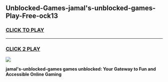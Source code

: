 
## Unblocked-Games-jamal's-unblocked-games-Play-Free-ock13
<h3>
<a href="https://premium76.site?title=jamal's-unblocked-games&ref=10A">CLICK TO PLAY</a></h3>
<hr>

<h3>
<a href="https://premium76.site?title=jamal's-unblocked-games&ref=10A">CLICK 2 PLAY</a>
  
</h3>

<a href="https://premium76.site?title=jamal's-unblocked-games&ref=10A"><img src="https://clearcache.store/games.png"></a>


**jamal's-unblocked-games games unblocked: Your Gateway to Fun and Accessible Online Gaming**
